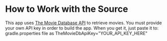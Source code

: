 # How to Work with the Source

This app uses [The Movie Database API](https://www.themoviedb.org/documentation/api) to retrieve movies. You must provide your own API key in order to build the app. When you get it, just paste it to:  gradle.properties file as TheMovieDbApiKey="YOUR_API_KEY_HERE"
